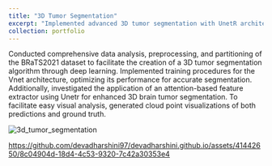 ```yaml
---
title: "3D Tumor Segmentation"
excerpt: "Implemented advanced 3D tumor segmentation with UnetR architecture, leveraging a fusion of ViT and Unet for enhanced tumor class localization. Visualized and rendered the algorithm's predictions in three dimensions for comprehensive analysis.<br/><img src='/images/500x300.png'>"
collection: portfolio
---
```


Conducted comprehensive data analysis, preprocessing, and partitioning of the BRaTS2021 dataset to facilitate the creation of a 3D tumor segmentation algorithm through deep learning. Implemented training procedures for the Vnet architecture, optimizing its performance for accurate segmentation. Additionally, investigated the application of an attention-based feature extractor using Unetr for enhanced 3D brain tumor segmentation. To facilitate easy visual analysis, generated cloud point visualizations of both predictions and ground truth.

![3d_tumor_segmentation](https://github.com/devadharshini97/devadharshini.github.io/assets/41442650/f4b41b21-ca7a-48a7-acba-aa13e083b8ba)

https://github.com/devadharshini97/devadharshini.github.io/assets/41442650/8c04904d-18d4-4c53-9320-7c42a30353e4

